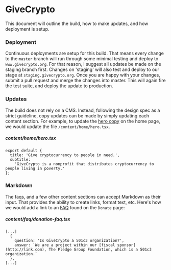 # GiveCrypto
This document will outline the build, how to make updates, and how deployment is setup.


### Deployment
Continuous deployments are setup for this build. That means every change to the `master` branch will run through some minimal testing and deploy to `www.givecrypto.org`. For that reason, I suggest all updates be made on the staging branch first. Changes on 'staging' will also test and deploy to our stage at `staging.givecrypto.org`. Once you are happy with your changes, submit a pull request and merge the changes into master. This will again fire the test suite, and deploy the update to production.

### Updates
The build does not rely on a CMS. Instead, following the design spec as a strict guideline, copy updates can be made by simply updating each content section. For example, to update the [hero copy](https://d.pr/i/sxrJvg) on the home page, we would update the file `/content/home/hero.tsx`.

##### content/home/hero.tsx
```
export default {
  title: 'Give cryptocurrency to people in need.',
  subtitle:
    'GiveCrypto is a nonprofit that distributes cryptocurrency to people living in poverty.'
};
```

### Markdown 
The faqs, and a few other content sections can accept Markdown as their input. That provides the ability to create links, format text, etc. Here's how we would add a link to an [FAQ](https://d.pr/i/Vuk32o) found on the `Donate` page:

##### content/faq/donation-faq.tsx
```
[...]
  {
    question: 'Is GiveCrypto a 501c3 organization?',
    answer: `We are a project within our [fiscal sponsor](http://link.com), The Pledge Group Foundation, which is a 501c3 organization.`
  },
[...]
```